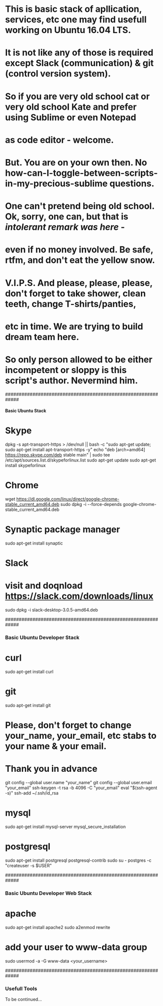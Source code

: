 # This is basic stack of apllication, services, etc one may find usefull working on Ubuntu 16.04 LTS. 
# It is not like any of those is required except Slack (communication) & git (control version system). 
# So if you are very old school cat or very old school Kate and prefer using Sublime or even Notepad 
# as code editor - welcome. 
# But. You are on your own then. No how-can-I-toggle-between-scripts-in-my-precious-sublime questions. 
# One can't pretend being old school. Ok, sorry, one can, but that is *intolerant remark was here* - 
# even if no money involved. Be safe, rtfm, and don't eat the yellow snow.    

# V.I.P.S. And please, please, please, don't forget to take shower, clean teeth, change T-shirts/panties, 
# etc in time. We are trying to build dream team here. 
# So only person allowed to be either incompetent or sloppy is this script's author. Nevermind him.

#############################################################
#### Basic Ubuntu Stack ####

# Skype
dpkg -s apt-transport-https > /dev/null || bash -c "sudo apt-get update; sudo apt-get install apt-transport-https -y"
echo "deb [arch=amd64] https://repo.skype.com/deb stable main" | sudo tee /etc/apt/sources.list.d/skypeforlinux.list
sudo apt-get update
sudo apt-get install skypeforlinux 

# Chrome
wget https://dl.google.com/linux/direct/google-chrome-stable_current_amd64.deb
sudo dpkg -i --force-depends google-chrome-stable_current_amd64.deb

# Synaptic package manager
sudo apt-get install synaptic

# Slack
# visit and doqnload https://slack.com/downloads/linux
sudo dpkg -i slack-desktop-3.0.5-amd64.deb

#############################################################
### Basic Ubuntu Developer Stack ###

# curl
sudo apt-get install curl

# git
sudo apt-get install git
# Please, don't forget to change your_name, your_email, etc stabs to your name & your email.
# Thank you in advance 
git config --global user.name "your_name"
git config --global user.email "your_email"
ssh-keygen -t rsa -b 4096 -C "your_email"
eval "$(ssh-agent -s)"
ssh-add ~/.ssh/id_rsa

# mysql
sudo apt-get install mysql-server
mysql_secure_installation

# postgresql
sudo apt-get install postgresql postgresql-contrib
sudo su - postgres -c "createuser -s $USER"

#############################################################
### Basic Ubuntu Developer Web Stack ###

# apache
sudo apt-get install apache2
sudo a2enmod rewrite

# add your user to www-data group
sudo usermod -a -G www-data <your_username>

#############################################################
### Usefull Tools ###

To be continued...

